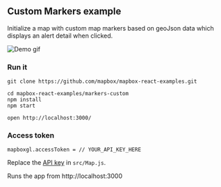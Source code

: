 ## Custom Markers example

Initialize a map with custom map markers based on geoJson data which displays an alert detail when clicked.

![Demo gif](https://i.ibb.co/s3ssWBS/ezgif-com-video-to-gif.gif)

### Run it

    git clone https://github.com/mapbox/mapbox-react-examples.git

    cd mapbox-react-examples/markers-custom
    npm install
    npm start

    open http://localhost:3000/

### Access token

    mapboxgl.accessToken = // YOUR_API_KEY_HERE

Replace the [API key](https://docs.mapbox.com/help/getting-started/access-tokens/) in `src/Map.js`.

Runs the app from http://localhost:3000
